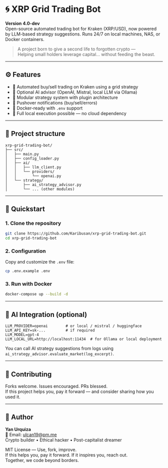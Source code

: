 # 🌀 XRP Grid Trading Bot

**Version 4.0-dev**  
Open-source automated trading bot for Kraken (XRP/USD), now powered by LLM-based strategy suggestions. Runs 24/7 on local machines, NAS, or Docker containers.

> A project born to give a second life to forgotten crypto —  
> Helping small holders leverage capital… without feeding the beast.

---

## ⚙️ Features

- 🔁 Automated buy/sell trading on Kraken using a grid strategy
- 🤖 Optional AI advisor (OpenAI, Mistral, local LLM via Ollama)
- 🧠 Modular strategy system with plugin architecture
- 📲 Pushover notifications (buy/sell/errors)
- 🐳 Docker-ready with `.env` support
- 🔐 Full local execution possible — no cloud dependency

---

## 📁 Project structure

```
xrp-grid-trading-bot/
├── src/
│   ├── main.py
│   ├── config_loader.py
│   ├── ai/
│   │   ├── llm_client.py
│   │   └── providers/
│   │       └── openai.py
│   └── strategy/
│       ├── ai_strategy_advisor.py
│       └── ... (other modules)
```

---

## 🚀 Quickstart

### 1. Clone the repository

```bash
git clone https://github.com/Karibusan/xrp-grid-trading-bot.git
cd xrp-grid-trading-bot
```

### 2. Configuration

Copy and customize the `.env` file:

```bash
cp .env.example .env
```

### 3. Run with Docker

```bash
docker-compose up --build -d
```

---

## 🧪 AI Integration (optional)

```env
LLM_PROVIDER=openai        # or local / mistral / huggingface
LLM_API_KEY=sk-...         # if required
LLM_MODEL=gpt-4
LLM_LOCAL_URL=http://localhost:11434  # for Ollama or local deployment
```

You can call AI strategy suggestions from logs using `ai_strategy_advisor.evaluate_market(log_excerpt)`.

---

## 🤝 Contributing

Forks welcome. Issues encouraged. PRs blessed.  
If this project helps you, pay it forward — and consider sharing how you used it.

---

## 👤 Author

**Yan Urquiza**  
📧 Email: [ulcan19@pm.me](mailto:ulcan19@pm.me)  
Crypto builder • Ethical hacker • Post-capitalist dreamer

MIT License — Use, fork, improve.  
If this helps you, pay it forward. If it inspires you, reach out.  
Together, we code beyond borders.